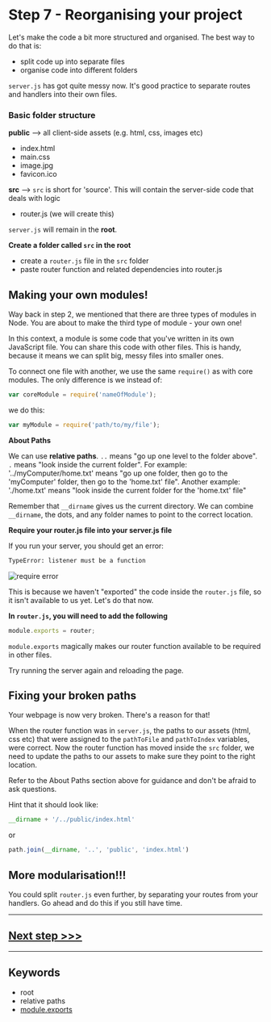 # Step 7 - Reorganising your project

Let's make the code a bit more structured and organised. The best way to do that is:

* split code up into separate files
* organise code into different folders

`server.js` has got quite messy now. It's good practice to separate routes and handlers into their own files.

### Basic folder structure

**public** --> all client-side assets (e.g. html, css, images etc)
* index.html
* main.css
* image.jpg
* favicon.ico

**src** --> `src` is short for 'source'. This will contain the server-side code that deals with logic
* router.js (we will create this)

`server.js` will remain in the **root**.

**Create a folder called `src` in the root**

* create a `router.js` file in the `src` folder
* paste router function and related dependencies into router.js


## Making your own modules!

Way back in step 2, we mentioned that there are three types of modules in Node. You are about to make the third type of module - your own one!

In this context, a module is some code that you've written in its own JavaScript file. You can share this code with other files. This is handy, because it means we can split big, messy files into smaller ones.

To connect one file with another, we use the same `require()` as with core modules. The only difference is we instead of:
```js
var coreModule = require('nameOfModule');
```

we do this:
```js
var myModule = require('path/to/my/file');
```

**About Paths**

We can use **relative paths**. `..` means "go up one level to the folder above".  `.` means "look inside the current folder". For example: '../myComputer/home.txt' means "go up one folder, then go to the 'myComputer' folder, then go to the 'home.txt' file". Another example: './home.txt' means "look inside the current folder for the 'home.txt' file"

Remember that `__dirname` gives us the current directory. We can combine `__dirname`, the dots, and any folder names to point to the correct location.

**Require your router.js file into your server.js file**

If you run your server, you should get an error:
```bash
TypeError: listener must be a function
```
![require error](readme-images/step7-require-error.png)

This is because we haven't "exported" the code inside the `router.js` file, so it isn't available to us yet. Let's do that now.

**In `router.js`, you will need to add the following**

```js
module.exports = router;
```

`module.exports` magically makes our router function available to be required in other files.

Try running the server again and reloading the page.

## Fixing your broken paths

Your webpage is now very broken. There's a reason for that!

When the router function was in `server.js`, the paths to our assets (html, css etc) that were assigned to the `pathToFile` and `pathToIndex` variables, were correct. Now the router function has moved inside the `src` folder, we need to update the paths to our assets to make sure they point to the right location.

Refer to the About Paths section above for guidance and don't be afraid to ask questions.

Hint that it should look like:
```js
__dirname + '/../public/index.html'
```
or
```js
path.join(__dirname, '..', 'public', 'index.html')
```


## More modularisation!!!

You could split `router.js` even further, by separating your routes from your handlers. Go ahead and do this if you still have time.

---

## [**Next step >>>**](step08.md)

---
## Keywords
* root
* relative paths
* [module.exports](http://www.sitepoint.com/understanding-module-exports-exports-node-js/)
